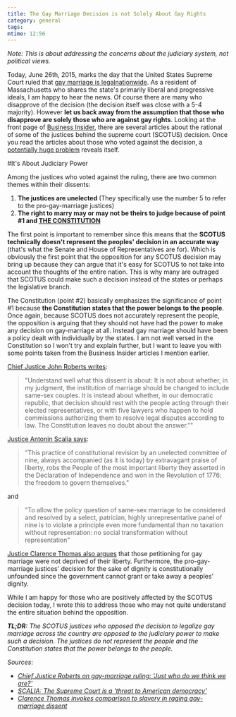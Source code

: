 ```yaml
---
title: The Gay Marriage Decision is not Solely About Gay Rights
category: general
tags:
mtime: 12:56
---
```


*Note: This is about addressing the concerns about the judiciary system, not political views.*

Today, June 26th, 2015, marks the day that the United States Supreme Court
ruled that  [gay marriage is legalnationwide](http://www.cnn.com/2015/06/26/politics/supreme-court-same-sex-marriage-ruling/index.html). 
As a resident of Massachusetts who shares the
state's primarily liberal and progressive ideals, I am happy to hear the news.
Of course there are many who disapprove of the decision (the decision itself
was close with a 5-4 majority). However **let us back away from the assumption
that those who disapprove are solely those who are against gay rights**. Looking at 
the front page of [Business Insider](http://www.businessinsider.com/), there
are several articles about the rational of some of the justices behind the
supreme court (SCOTUS) decision. Once you read the articles about those who
voted against the decision, a [potentially huge problem](http://www.businessinsider.com/scalia-gay-marriage-dissent-2015-6) reveals itself.

#It's About Judiciary Power

Among the justices who voted against the ruling, there are two common themes within their dissents:

1. **The justices are unelected** (They specifically use the number 5 to refer to the pro-gay-marriage justices)
2. **The right to marry may or may not be theirs to judge because of point #1 and [THE CONSTITUTION](http://www.businessinsider.com/chief-justice-roberts-on-gay-marriage-ruling-just-who-do-we-think-we-are-2015-6)**

The first point is important to remember since this means that the **SCOTUS
technically doesn't represent the peoples' decision in an accurate way** (that's
what the Senate and House of Representatives are for). Which is obviously the
first point that the opposition for any SCOTUS decision may bring up because
they can argue that it's easy for SCOTUS to not take into account the thoughts
of the entire nation. This is why many are outraged that SCOTUS could make
such a decision instead of the states or perhaps the legislative branch.

The Constitution (point #2) basically emphasizes the significance of point #1
because **the Constitution states that the power belongs to the people**. Once
again, because SCOTUS does not accurately represent the people, the opposition
is arguing that they should not have had the power to make any decision on
gay-marriage at all. Instead gay marriage should have been a policy dealt with
individually by the states. I am not well versed in the Constitution so I
won't try and explain further, but I want to leave you with some points
taken from the Business Insider articles I mention earlier.

[Chief Justice John Roberts writes](http://www.businessinsider.com/chief-justice-roberts-on-gay-marriage-ruling-just-who-do-we-think-we-are-2015-6#ixzz3eBqwFwoO):

>"Understand well what this dissent is about: It is not about whether, in my
 judgment, the institution of marriage should be changed to include same-sex
 couples. It is instead about whether, in our democratic republic, that
 decision should rest with the people acting through their elected
 representatives, or with five lawyers who happen to hold commissions
 authorizing them to resolve legal disputes according to law. The Constitution
 leaves no doubt about the answer.""

[Justice Antonin Scalia says](http://www.businessinsider.com/scalia-gay-marriage-dissent-2015-6):

>"This practice of constitutional revision by an unelected committee of nine,
 always accompanied (as it is today) by extravagant praise of liberty, robs
 the People of the most important liberty they asserted in the Declaration of
 Independence and won in the Revolution of 1776: the freedom to govern
 themselves."

and 

>"To allow the policy question of same-sex marriage to be considered and
 resolved by a select, patrician, highly unrepresentative panel of nine is to
 violate a principle even more fundamental than no taxation without
 representation: no social transformation without representation"

[Justice Clarence Thomas also argues](http://www.businessinsider.com/clarence-thomas-dissent-gay-marriage-case-2015-6) 
that those petitioning for gay marriage were not deprived of their liberty. 
Furthermore, the pro-gay-marriage justices' decision for the sake of dignity is 
constitutionally unfounded since the government cannot grant or take away a peoples' 
dignity.

While I am happy for those who are positively affected by the SCOTUS decision
today, I wrote this to address those who may not quite understand the entire
situation behind the opposition.

***TL;DR:*** *The SCOTUS justices who opposed the decision to legalize gay marriage
across the country are opposed to the judiciary power to make such a
decision. The justices do not represent the people and the Constitution
states that the power belongs to the people.*

*Sources*: 
* [*Chief Justice Roberts on gay-marriage ruling: 'Just who do we think we are?'*](http://www.businessinsider.com/chief-justice-roberts-on-gay-marriage-ruling-just-who-do-we-think-we-are-2015-6)
* [*SCALIA: The Supreme Court is a 'threat to American democracy'*](http://www.businessinsider.com/scalia-gay-marriage-dissent-2015-6)
* [*Clarence Thomas invokes comparison to slavery in raging gay-marriage dissent*](http://www.businessinsider.com/clarence-thomas-dissent-gay-marriage-case-2015-6)
